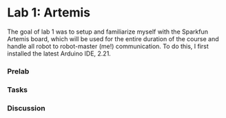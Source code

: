 # Lab 1: Artemis

The goal of lab 1 was to setup and familiarize myself with the Sparkfun Artemis board, which will be used for the entire duration of the course and handle all robot to robot-master (me!) communication. To do this, I first installed the latest Arduino IDE, 2.21.

### Prelab

### Tasks

### Discussion